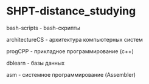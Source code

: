 # SHPT-distance_studying

bash-scripts - bash-скрипты 

architectureCS - архитектура компьютерных систем

progCPP - прикладное программирование (c++)

dblearn - базы данных 

asm - системное программирование (Assembler)
